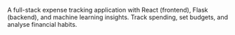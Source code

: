 A full-stack expense tracking application with React (frontend), Flask (backend), and machine learning insights. Track spending, set budgets, and analyse financial habits.
